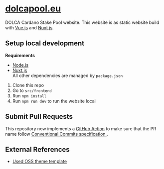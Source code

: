 # [dolcapool.eu](https://www.dolcapool.eu/)
DOLCA Cardano Stake Pool website. This website is as static website build with [Vue.js](https://vuejs.org/) and [Nuxt.js](https://nuxtjs.org/). 

## Setup local development
****Requirements****  
- [Node.js](https://nodejs.org/en/download/)
- [Nuxt.js](https://nuxtjs.org/)  
All other dependencies are managed by `package.json`

1. Clone this repo
2. Go to `src/frontend`
3. Run `npm install`
4. Run `npm run dev` to run the website local

## Submit Pull Requests
This repository now implements a [GitHub Action](https://github.com/aslafy-z/conventional-pr-title-action) to make sure that the PR name follow [Conventional Commits specification
](https://www.conventionalcommits.org/en/v1.0.0/).

## External References
- [Used OSS theme template](https://cssninja.io/themes/krypton)
